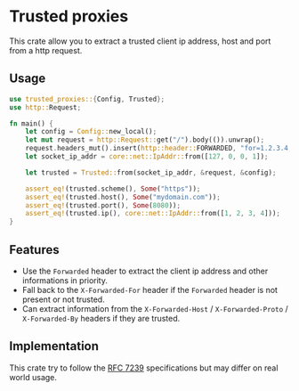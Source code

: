 # Trusted proxies

This crate allow you to extract a trusted client ip address, host and port from a http request.

## Usage

```rust
use trusted_proxies::{Config, Trusted};
use http::Request;

fn main() {
    let config = Config::new_local();
    let mut request = http::Request::get("/").body(()).unwrap();
    request.headers_mut().insert(http::header::FORWARDED, "for=1.2.3.4; proto=https; by=myproxy; host=mydomain.com:8080".parse().unwrap());
    let socket_ip_addr = core::net::IpAddr::from([127, 0, 0, 1]);

    let trusted = Trusted::from(socket_ip_addr, &request, &config);

    assert_eq!(trusted.scheme(), Some("https"));
    assert_eq!(trusted.host(), Some("mydomain.com"));
    assert_eq!(trusted.port(), Some(8080));
    assert_eq!(trusted.ip(), core::net::IpAddr::from([1, 2, 3, 4]));
}
```

## Features

 * Use the `Forwarded` header to extract the client ip address and other informations in priority.
 * Fall back to the `X-Forwarded-For` header if the `Forwarded` header is not present or not trusted.
 * Can extract information from the `X-Forwarded-Host` / `X-Forwarded-Proto` / `X-Forwarded-By` headers if they are trusted.

## Implementation

This crate try to follow the [RFC 7239](https://tools.ietf.org/html/rfc7239) specifications but may differ on real 
world usage.
